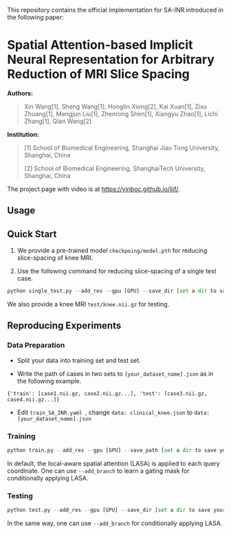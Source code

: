 This repository contains the official implementation for SA-INR introduced in the following paper:

# Spatial Attention-based Implicit Neural Representation for Arbitrary Reduction of MRI Slice Spacing
**Authors:**   
> Xin Wang[1], Sheng Wang[1], Honglin Xiong[2], Kai Xuan[1], Zixu Zhuang[1], Mengjun Liu[1], Zhenrong Shen[1], Xiangyu Zhao[1], Lichi Zhang[1], Qian Wang[2]
> 
**Institution:**
> [1] School of Biomedical Engineering, Shanghai Jiao Tong University, Shanghai, China
> 
> [2] School of Biomedical Engineering, ShanghaiTech University, Shanghai, China

The project page with video is at https://yinboc.github.io/liif/.
## Usage
## Quick Start

1. We provide a pre-trained model `checkpoing/model.pth` for reducing slice-spacing of knee MRI.

2. Use the following command for reducing slice-spacing of a single test case.

```python
python single_test.py --add_res --gpu [GPU] --save_dir [set a dir to save your images] --model_path [model_path] --nii_path [set the path to your test case] --slice_spacing [set your desired slice spacing] 
```
We also provide a knee MRI `test/knee.nii.gz` for testing.

## Reproducing Experiments
### Data Preparation
- Split your data into training set and test set. 

- Write the path of cases in two sets to `[your_dataset_name].json` as in the following example.

```
{'train': [case1.nii.gz, case2.nii.gz...], 'test': [case3.nii.gz, case4.nii.gz...]}
```

- Edit `train_SA_INR.yaml `, change `data: clinical_knee.json` to `data: [your_dataset_name].json` 

### Training
```python
python train.py --add_res --gpu [GPU] --save_path [set a dir to save your checkpoints] --config [train_SA_INR.yaml]
```
In default, the local-aware spatial attention (LASA) is applied to each query coordinate. One can use `--add_branch` to learn a gating mask for conditionally applying LASA.

### Testing
```python
python test.py --add_res --gpu [GPU] --save_dir [set a dir to save your images] --model_path [model_path]  --slice_spacing [set your desired slice spacing]
```
In the same way, one can use `--add_branch` for conditionally applying LASA.
